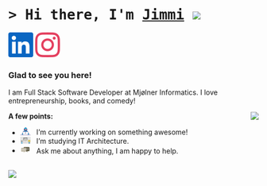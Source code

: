 # <samp>&gt; Hi there, I'm <a href="https://jimm.is" target="_blank">Jimmi</a> <img src="https://media.giphy.com/media/hvRJCLFzcasrR4ia7z/giphy.gif" width="25"> </samp>

[![Alt text](./assets/linkedin.svg)](https://www.linkedin.com/in/jimmigmortensen/)
[![Alt text](./assets/instagram.svg)](https://www.instagram.com/thatjimmi/)

### Glad to see you here! &nbsp;

I am Full Stack Software Developer at Mjølner Informatics. I love entrepreneurship, books, and comedy!

<img align="right" style="border-radius: 1%" height="220em" src="https://media0.giphy.com/media/nDSlfqf0gn5g4/giphy.gif?cid=ecf05e47o2ypajuthbruv9nyvdw4d2731lggbsqml1h8gyqd&ep=v1_gifs_search&rid=giphy.gif&ct=g"/>

**A few points:**

- <img src="./assets/developer.gif?raw=true" width="21" />&nbsp;&nbsp; I’m currently working on something awesome!
- <img src="./assets/lightning.gif?raw=true" width="21" />&nbsp;&nbsp; I’m studying IT Architecture.
- <img src="./assets/message.gif?raw=true" width="21" />&nbsp;&nbsp; Ask me about anything, I am happy to help.
<!-- - <img src="./assets/doc.gif?raw=true" width="21" />&nbsp;&nbsp; [My Resume](./assets/Resume.pdf). -->

</br>

<img  height="220em" src="https://github-readme-stats.vercel.app/api/top-langs/?username=thatjimmi&show_icons=true&bg_color=0D1117&langs_count=8&title_color=fff&text_color=fff"/>
